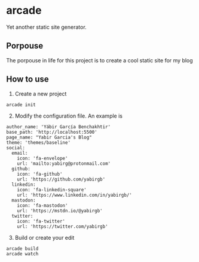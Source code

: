 # arcade

Yet another static site generator. 

## Porpouse

The porpouse in life for this project is to create a cool
static site for my blog

## How to use

1. Create a new project

```
arcade init
```

2. Modify the configuration file. An example is 

```
author_name: 'Yábir García Benchakhtir'
base_path: 'http://localhost:5500'
page_name: "Yabir Garcia's Blog"
theme: 'themes/baseline'
social:
  email:
    icon: 'fa-envelope'
    url: 'mailto:yabirg@protonmail.com'
  github:
    icon: 'fa-github'
    url: 'https://github.com/yabirgb'
  linkedin:
    icon: 'fa-linkedin-square'
    url: 'https://www.linkedin.com/in/yabirgb/'
  mastodon:
    icon: 'fa-mastodon'
    url: 'https://mstdn.io/@yabirgb'
  twitter:
    icon: 'fa-twitter'
    url: 'https://twitter.com/yabirgb'
```

3. Build or create your edit 

```
arcade build
arcade watch
```
